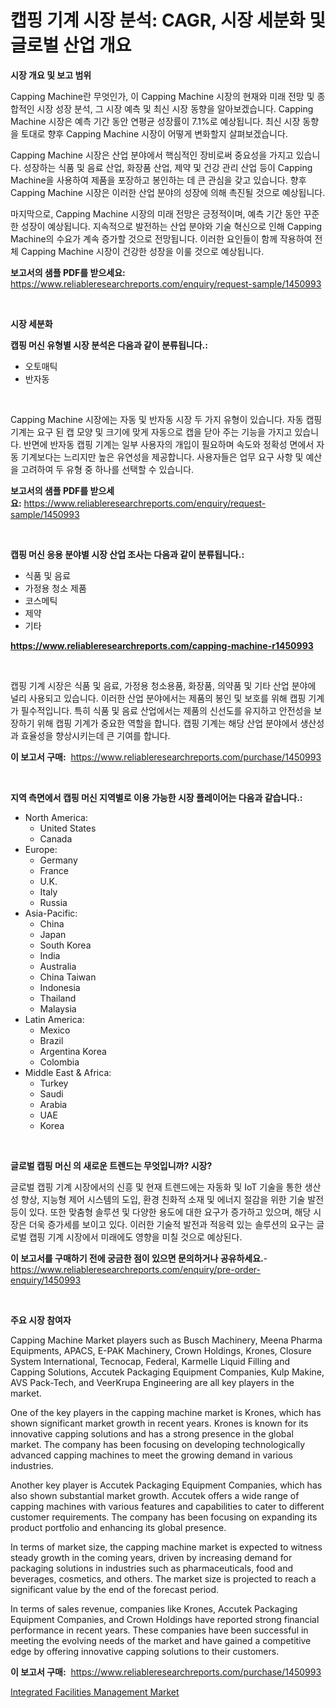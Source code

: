 <p><h1>캡핑 기계 시장 분석: CAGR, 시장 세분화 및 글로벌 산업 개요</h1></p><p><strong>시장 개요 및 보고 범위</strong></p>
<p><p>Capping Machine란 무엇인가, 이 Capping Machine 시장의 현재와 미래 전망 및 종합적인 시장 성장 분석, 그 시장 예측 및 최신 시장 동향을 알아보겠습니다. Capping Machine 시장은 예측 기간 동안 연평균 성장률이 7.1%로 예상됩니다. 최신 시장 동향을 토대로 향후 Capping Machine 시장이 어떻게 변화할지 살펴보겠습니다. </p><p>Capping Machine 시장은 산업 분야에서 핵심적인 장비로써 중요성을 가지고 있습니다. 성장하는 식품 및 음료 산업, 화장품 산업, 제약 및 건강 관리 산업 등이 Capping Machine을 사용하여 제품을 포장하고 봉인하는 데 큰 관심을 갖고 있습니다. 향후 Capping Machine 시장은 이러한 산업 분야의 성장에 의해 촉진될 것으로 예상됩니다. </p><p>마지막으로, Capping Machine 시장의 미래 전망은 긍정적이며, 예측 기간 동안 꾸준한 성장이 예상됩니다. 지속적으로 발전하는 산업 분야와 기술 혁신으로 인해 Capping Machine의 수요가 계속 증가할 것으로 전망됩니다. 이러한 요인들이 함께 작용하여 전체 Capping Machine 시장이 건강한 성장을 이룰 것으로 예상됩니다.</p></p>
<p><strong>보고서의 샘플 PDF를 받으세요:</strong> <a href="https://www.reliableresearchreports.com/enquiry/request-sample/1450993">https://www.reliableresearchreports.com/enquiry/request-sample/1450993</a></p>
<p>&nbsp;</p>
<p><strong>시장 세분화</strong></p>
<p><strong>캡핑 머신 유형별 시장 분석은 다음과 같이 분류됩니다.:</strong></p>
<p><ul><li>오토매틱</li><li>반자동</li></ul></p>
<p>&nbsp;</p>
<p><p>Capping Machine 시장에는 자동 및 반자동 시장 두 가지 유형이 있습니다. 자동 캡핑 기계는 요구 된 캡 모양 및 크기에 맞게 자동으로 캡을 닫아 주는 기능을 가지고 있습니다. 반면에 반자동 캡핑 기계는 일부 사용자의 개입이 필요하며 속도와 정확성 면에서 자동 기계보다는 느리지만 높은 유연성을 제공합니다. 사용자들은 업무 요구 사항 및 예산을 고려하여 두 유형 중 하나를 선택할 수 있습니다.</p></p>
<p><strong>보고서의 샘플 PDF를 받으세요:</strong>&nbsp;<a href="https://www.reliableresearchreports.com/enquiry/request-sample/1450993">https://www.reliableresearchreports.com/enquiry/request-sample/1450993</a></p>
<p>&nbsp;</p>
<p><strong> 캡핑 머신 응용 분야별 시장 산업 조사는 다음과 같이 분류됩니다.:</strong></p>
<p><ul><li>식품 및 음료</li><li>가정용 청소 제품</li><li>코스메틱</li><li>제약</li><li>기타</li></ul></p>
<p><strong><a href="https://www.reliableresearchreports.com/capping-machine-r1450993">https://www.reliableresearchreports.com/capping-machine-r1450993</a></strong></p>
<p>&nbsp;</p>
<p><p>캡핑 기계 시장은 식품 및 음료, 가정용 청소용품, 화장품, 의약품 및 기타 산업 분야에 널리 사용되고 있습니다. 이러한 산업 분야에서는 제품의 봉인 및 보호를 위해 캡핑 기계가 필수적입니다. 특히 식품 및 음료 산업에서는 제품의 신선도를 유지하고 안전성을 보장하기 위해 캡핑 기계가 중요한 역할을 합니다. 캡핑 기계는 해당 산업 분야에서 생산성과 효율성을 향상시키는데 큰 기여를 합니다.</p></p>
<p><strong>이 보고서 구매:</strong>&nbsp; <a href="https://www.reliableresearchreports.com/purchase/1450993">https://www.reliableresearchreports.com/purchase/1450993</a></p>
<p>&nbsp;</p>
<p><strong>지역 측면에서 캡핑 머신 지역별로 이용 가능한 시장 플레이어는 다음과 같습니다.:</strong></p>
<p><ul>
    <li>
        North America:
        <ul>
            <li>United States</li>
            <li>Canada</li>
        </ul>
    </li>
    <li>
        Europe:
        <ul>
            <li>Germany</li>
            <li>France</li>
            <li>U.K.</li>
            <li>Italy</li>
            <li>Russia</li>
        </ul>
    </li>
    <li>
        Asia-Pacific:
        <ul>
            <li>China</li>
            <li>Japan</li>
            <li>South Korea</li>
            <li>India</li>
            <li>Australia</li>
            <li>China Taiwan</li>
            <li>Indonesia</li>
            <li>Thailand</li>
            <li>Malaysia</li>
        </ul>
    </li>
    <li>
        Latin America:
        <ul>
            <li>Mexico</li>
            <li>Brazil</li>
            <li>Argentina Korea</li>
            <li>Colombia</li>
        </ul>
    </li>
    <li>
        Middle East & Africa:
        <ul>
            <li>Turkey</li>
            <li>Saudi</li>
            <li>Arabia</li>
            <li>UAE</li>
            <li>Korea</li>
        </ul>
    </li>
    </ul></p>
<p>&nbsp;</p>
<p><strong>글로벌 캡핑 머신 의 새로운 트렌드는 무엇입니까? 시장?</strong></p>
<p><p>글로벌 캡핑 기계 시장에서의 신흥 및 현재 트렌드에는 자동화 및 IoT 기술을 통한 생산성 향상, 지능형 제어 시스템의 도입, 환경 친화적 소재 및 에너지 절감을 위한 기술 발전 등이 있다. 또한 맞춤형 솔루션 및 다양한 용도에 대한 요구가 증가하고 있으며, 해당 시장은 더욱 증가세를 보이고 있다. 이러한 기술적 발전과 적응력 있는 솔루션의 요구는 글로벌 캡핑 기계 시장에서 미래에도 영향을 미칠 것으로 예상된다.</p></p>
<p><strong>이 보고서를 구매하기 전에 궁금한 점이 있으면 문의하거나 공유하세요.</strong>- <a href="https://www.reliableresearchreports.com/enquiry/pre-order-enquiry/1450993">https://www.reliableresearchreports.com/enquiry/pre-order-enquiry/1450993</a></p>
<p>&nbsp;</p>
<p><strong>주요 시장 참여자</strong></p>
<p><p>Capping Machine Market players such as Busch Machinery, Meena Pharma Equipments, APACS, E-PAK Machinery, Crown Holdings, Krones, Closure System International, Tecnocap, Federal, Karmelle Liquid Filling and Capping Solutions, Accutek Packaging Equipment Companies, Kulp Makine, AVS Pack-Tech, and VeerKrupa Engineering are all key players in the market.</p><p>One of the key players in the capping machine market is Krones, which has shown significant market growth in recent years. Krones is known for its innovative capping solutions and has a strong presence in the global market. The company has been focusing on developing technologically advanced capping machines to meet the growing demand in various industries.</p><p>Another key player is Accutek Packaging Equipment Companies, which has also shown substantial market growth. Accutek offers a wide range of capping machines with various features and capabilities to cater to different customer requirements. The company has been focusing on expanding its product portfolio and enhancing its global presence.</p><p>In terms of market size, the capping machine market is expected to witness steady growth in the coming years, driven by increasing demand for packaging solutions in industries such as pharmaceuticals, food and beverages, cosmetics, and others. The market size is projected to reach a significant value by the end of the forecast period.</p><p>In terms of sales revenue, companies like Krones, Accutek Packaging Equipment Companies, and Crown Holdings have reported strong financial performance in recent years. These companies have been successful in meeting the evolving needs of the market and have gained a competitive edge by offering innovative capping solutions to their customers.</p></p>
<p><strong>이 보고서 구매:</strong>&nbsp;&nbsp;<a href="https://www.reliableresearchreports.com/purchase/1450993">https://www.reliableresearchreports.com/purchase/1450993</a></p>
<p><p><a href="https://noble-drawer-34c.notion.site/Integrated-Facilities-Management-Market-Research-Report-Reveals-The-Latest-Trends-And-Opportunities--e30cc8d037e44d85a394102fa69e8abe">Integrated Facilities Management Market</a></p></p>